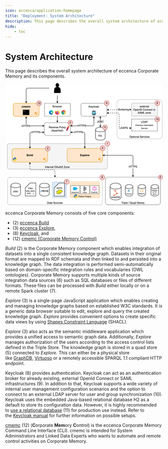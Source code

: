 ```yaml
---
icon: eccenca/application-homepage
title: "Deployment: System Architecture"
description: This page describes the overall system architecture of eccenca Corporate Memory and its components.
hide:
    - toc
---
```


# System Architecture

This page describes the overall system architecture of eccenca Corporate Memory and its components.

![cmem-System-Architecture](Corporate-Memory-System-Architecture.png)

eccenca Corporate Memory consists of five core components:

- (2) [eccenca Build](../configuration/dataintegration/index.md)
- (3) [eccenca Explore](../configuration/datamanager/index.md),
- (8) [Keycloak](../configuration/keycloak/index.md), and
- (12) [cmemc (Corporate Memory Control)](../../automate/cmemc-command-line-interface/index.md)

_Build_ (2) is the Corporate Memory component which enables integration of datasets into a single consistent knowledge graph.
Datasets in their original format are mapped to RDF schemata and then linked to and persisted into a knowledge graph.
The data integration is performed semi-automatically based on domain-specific integration rules and vocabularies (OWL ontologies).
Corporate Memory supports multiple kinds of source integration data sources (6) such as SQL databases or files of different formats.
These files can be processed with _Build_ either locally or on a remote Spark cluster (7).

_Explore_ (3) is a single-page JavaScript application which enables creating and managing knowledge graphs based on established W3C standards.
It is a generic data browser suitable to edit, explore and query the created knowledge graph.
_Explore_ provides convenient options to create specific data views by using [Shapes Constraint Language](https://www.w3.org/TR/shacl/) (SHACL).

_Explore_ (3) also acts as the semantic middleware application which provides a unified access to semantic graph data.
Additionally, _Explore_ manages authorization of the users according to the access control lists defined in the Triple Store.
The knowledge graph is stored in a quad store (5) connected to _Explore_.
This can either be a physical store like [GraphDB](http://graphdb.ontotext.com/), [Virtuoso](https://virtuoso.openlinksw.com/) or a remotely accessible SPARQL 1.1 compliant HTTP endpoint.

Keycloak (8) provides authentication.
Keycloak can act as an authentication broker for already existing, external OpenId Connect or SAML infrastructures (9).
In addition to that, Keycloak supports a wide variety of internal user management configuration scenarios and the option to connect to an external LDAP server for user and group synchronization (10).
Keycloak uses the embedded Java-based relational database H2 as a default to store its configuration data.
However, it is highly recommended to [use a relational database](https://www.keycloak.org/server/db) (11) for production use instead.
Refer to the [Keycloak manual](https://www.keycloak.org/guides#server) for further information on possible setups.

[cmemc](../../automate/cmemc-command-line-interface/index.md) (12) (**C**orporate **Mem**ory **C**ontrol) is the eccenca Corporate Memory Command Line Interface (CLI).
cmemc is intended for System Administrators and Linked Data Experts who wants to automate and remote control activities on Corporate Memory.
